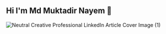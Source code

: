 ## Hi I'm Md Muktadir Nayem 👋


![Neutral Creative Professional LinkedIn Article Cover Image (1)](https://github.com/Muktadirnayem66/Muktadirnayem66/assets/76747765/d97be189-98b5-4f7c-b5ad-f19b208671b5)
